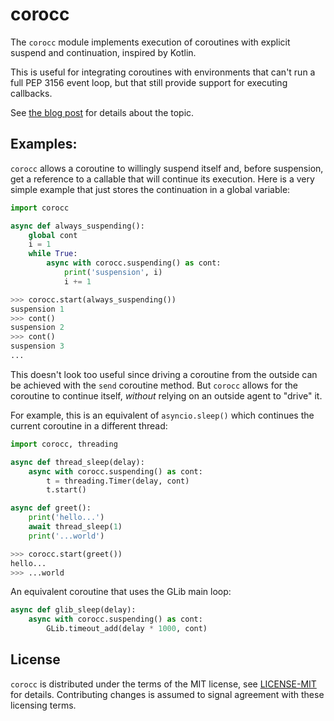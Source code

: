 # corocc

The `corocc` module implements execution of coroutines with explicit
suspend and continuation, inspired by Kotlin.

This is useful for integrating coroutines with environments that can't
run a full PEP 3156 event loop, but that still provide support for
executing callbacks.

See [the blog post](https://morestina.net/blog/1253/continuations) for
details about the topic.

## Examples:

`corocc` allows a coroutine to willingly suspend itself and, before
suspension, get a reference to a callable that will continue its
execution.  Here is a very simple example that just stores the
continuation in a global variable:

```python
import corocc

async def always_suspending():
    global cont
    i = 1
    while True:
        async with corocc.suspending() as cont:
            print('suspension', i)
            i += 1

>>> corocc.start(always_suspending())
suspension 1
>>> cont()
suspension 2
>>> cont()
suspension 3
...
```

This doesn't look too useful since driving a coroutine from the
outside can be achieved with the `send` coroutine method.  But
`corocc` allows for the coroutine to continue itself, _without_
relying on an outside agent to "drive" it.

For example, this is an equivalent of `asyncio.sleep()` which
continues the current coroutine in a different thread:

```python
import corocc, threading

async def thread_sleep(delay):
    async with corocc.suspending() as cont:
        t = threading.Timer(delay, cont)
        t.start()

async def greet():
    print('hello...')
    await thread_sleep(1)
    print('...world')

>>> corocc.start(greet())
hello...
>>> ...world
```

An equivalent coroutine that uses the GLib main loop:

```python
async def glib_sleep(delay):
    async with corocc.suspending() as cont:
        GLib.timeout_add(delay * 1000, cont)
```

## License

`corocc` is distributed under the terms of the MIT license, see
[LICENSE-MIT](LICENSE-MIT) for details.  Contributing changes is
assumed to signal agreement with these licensing terms.
